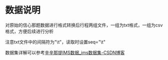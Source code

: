 # 数据说明
对原始的信心那题数据进行格式转换后行程两组文件，一组为txt格式，一组为csv格式，方便后续进行分析

注意txt文件中的间隔符为"\t"，读取时设置seq="\t"

数据集详解可以参考[辛辛那提IMS数据_ims数据集-CSDN博客](https://blog.csdn.net/ynn4818172/article/details/113914718)
